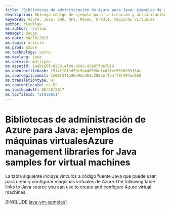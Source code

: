 ```yaml
---
title: 'Bibliotecas de administración de Azure para Java: ejemplos de máquinas virtuales'
description: Obtenga código de ejemplo para la creación y actualización de máquinas virtuales de Azure mediante las bibliotecas de administración de Azure para Java.
keywords: Azure, Java, SDK, API, Maven, Gradle, máquinas virtuales
author: rloutlaw
ms.author: routlaw
manager: douge
ms.date: 04/16/2017
ms.topic: article
ms.prod: azure
ms.technology: azure
ms.devlang: java
ms.service: multiple
ms.assetid: 1eeb166f-8253-4fde-82d2-43997fda7819
ms.openlocfilehash: f514ff8fed79e9e440590efc8ffec5516939f3dc
ms.sourcegitcommit: 1500f341a96d9da461c288abf4baf79f494ae662
ms.translationtype: HT
ms.contentlocale: es-ES
ms.lasthandoff: 08/28/2017
ms.locfileid: "21930811"
---
```

# <a name="azure-management-libraries-for-java-samples-for-virtual-machines"></a><span data-ttu-id="6ead5-104">Bibliotecas de administración de Azure para Java: ejemplos de máquinas virtuales</span><span class="sxs-lookup"><span data-stu-id="6ead5-104">Azure management libraries for Java samples for virtual machines</span></span>

<span data-ttu-id="6ead5-105">La tabla siguiente incluye vínculos a código fuente Java que puede usar para crear y configurar máquinas virtuales de Azure.</span><span class="sxs-lookup"><span data-stu-id="6ead5-105">The following table links to Java source you can use to create and configure Azure virtual machines.</span></span>

[!INCLUDE [java-vm-samples](includes/java-vm-samples.md)]